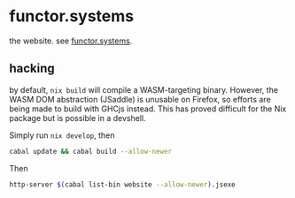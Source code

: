 # functor.systems

the website. see [functor.systems](https://functor.systems).

## hacking

by default, `nix build` will compile a WASM-targeting binary. However, the WASM
DOM abstraction (JSaddle) is unusable on Firefox, so efforts are being made to
build with GHCjs instead. This has proved difficult for the Nix package but is
possible in a devshell.

Simply run `nix develop`, then

```sh
cabal update && cabal build --allow-newer
```

Then
```sh
http-server $(cabal list-bin website --allow-newer).jsexe
```
